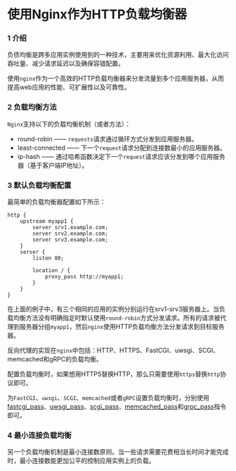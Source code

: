# 使用Nginx作为HTTP负载均衡器



### 1 介绍

负债均衡是跨多应用实例使用到的一种技术，主要用来优化资源利用、最大化访问吞吐量、减少请求延迟以及确保容错配置。

使用`nginx`作为一个高效的HTTP负载均衡器来分发流量到多个应用服务器，从而提高web应用的性能、可扩展性以及可靠性。

### 2 负载均衡方法

`Nginx`支持以下的负载均衡机制（或者方法）：

* round-robin —— `requests`请求通过循环方式分发到应用服务器。
* least-connected —— 下一个`request`请求分配到连接数最小的应用服务器。
* ip-hash —— 通过哈希函数决定下一个`request`请求应该分发到哪个应用服务器（基于客户端IP地址）。

### 3 默认负载均衡配置

最简单的负载均衡器配置如下所示：

~~~shell
http {
	upstream myapp1 {
		server srv1.example.com;
		server srv2.example.com;
		server srv3.example.com;
	}
	server {
		listen 80;
		
		location / {
			proxy_pass http://myapp1;
		}
	}
}
~~~

在上面的例子中，有三个相同的应用的实例分别运行在srv1-srv3服务器上。当负载均衡方法没有明确指定时默认使用`round-robin`方式分发请求。所有的请求被代理到服务器分组`myapp1`，然后`nginx`使用HTTP负载均衡方法分发请求到目标服务器。

反向代理的实现在`nginx`中包括：HTTP、HTTPS、FastCGI、uwsgi、SCGI、memcached和gRPC的负载均衡。

配置负载均衡时，如果想用HTTPS替换HTTP，那么只需要使用`https`替换`http`协议即可。

为`FastCGI`、`uwsgi`、`SCGI`、`memcached`或者`gRPC`设置负载均衡时，分别使用[fastcgi_pass](http://nginx.org/en/docs/http/ngx_http_fastcgi_module.html#fastcgi_pass)、[uwsgi_pass](http://nginx.org/en/docs/http/ngx_http_uwsgi_module.html#uwsgi_pass)、[scgi_pass](http://nginx.org/en/docs/http/ngx_http_scgi_module.html#scgi_pass)、[memcached_pass](http://nginx.org/en/docs/http/ngx_http_memcached_module.html#memcached_pass)和[grpc_pass](http://nginx.org/en/docs/http/ngx_http_grpc_module.html#grpc_pass)指令即可。

### 4 最小连接负载均衡

另一个负载均衡机制是最小连接数原则。当一些请求需要花费相当长时间才能完成时，最小连接数能更加公平的控制应用实例上的负载。



